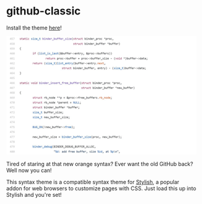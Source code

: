 # github-classic

Install the theme [here](https://userstyles.org/styles/144525/github-classic)!

![Screenshot](https://raw.githubusercontent.com/surrsurus/github-classic/master/screenshots/C%20Syntax.JPG)

Tired of staring at that new orange syntax? Ever want the old GitHub back? Well now you can!

This syntax theme is a compatible syntax theme for [Stylish](https://userstyles.org/), a popular addon for web browsers to customize pages with CSS. Just load this up into Stylish and you're set!


